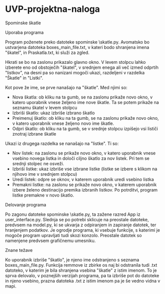 # UVP-projektna-naloga

Spominske škatle


Uporaba programa

Program poženete preko datoteke spominske \skatle.py. Avomatsko bo ustvarjena datoteka boxes_main_file.txt, v kateri bodo shranjena imena "škatel", in Praskatla.txt, ki služi za zgled. 

Hkrati se bo na zaslonu prikazalo glavno okno. V levem stolpcu lahko izberete eno od obstoječih "škatel", v srednjem enega ali več izmed odprtih "listkov", na desni pa so nanizani mogoči ukazi, razdeljeni v razdelka "Škatle" in "Listki".

Kot pove že ime, se prve nanašajo na "škatle". Med njimi so: 
- Nova škatla: ob kliku na ta gumb, se na zaslonu prikaže novo okno, v katero uporabnik vnese željeno ime nove škatle. Ta se potem prikaže na seznamu škatel v levem stolpcu
- Izbriši škatlo: ukaz izbriše izbrano škatlo
- Preimenuj škatlo: ob kliku na ta gumb, se na zaslonu prikaže novo okno, v katero uporabnik vnese željeno novo ime škatle.
- Odpri škatlo: ob kliku na ta gumb, se v srednje stolpcu izpišejo vsi lističi znotraj izbrane škatle

Ukazi iz drugega razdelka se nanašajo na "listke". Ti so:
- Nov listek: na zaslonu se prikaže novo okno, v katero uporabnik vnese vsebino novega listka in določi ciljno škatlo za nov listek. Pri tem se srednji stolpec ne osveži.
- Izbriši listke: ukaz izbriše vse izbrane listke (listke se izbere s klikom na njihovo ime v srednjem stolpcu)
- Uredi listek: odpre se oknov, v katerem uporabnik uredi vsebino listka
- Premakni listke: na zaslonu se prikaže novo okno, v katerem uporabnik izbere želeno destinacijo premika izbranih listkov. Po potrditvi, program listke premakne v novo škatlo.


Delovanje programa

Po zagonu datoteke spominske \skatle.py, ta zažene razred App iz user_interface.py. Slednja se po potrebi sklicuje na preostale datoteke, predvsem na model.py, ki se ukvarja z odpiranjem in zapiranje datotek, ter hranjenjem podatkov. Je ogrodje programa, ki vsebuje funkcije, s katerimi je mogoče program upravljati tudi skozi konzolo. Preostale datotek so namenjene predvsem grafičnemu umesniku.


Znane težave

Ko uporabnik izbriše "škatlo", je njeno ime odstranjeno s seznama boxes_main_file.py. Funkcija remmove iz zbirke os naj bi odstranila tudi .txt datoteko, v katerim je bila shranjena vsebina "škatle" z istim imenom. To je sprva delovalo, v poznejših verzijah programa, pa ta izbriše pot do datoteke in njeno vsebino, prazna datoteka .txt z istim imenom pa je še vedno vidna v mapi.
